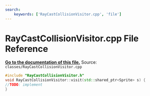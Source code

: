 ```yaml
---
search:
    keywords: ['RayCastCollisionVisitor.cpp', 'file']
---
```


# RayCastCollisionVisitor.cpp File Reference

**[Go to the documentation of this file.](_ray_cast_collision_visitor_8cpp.md)**
Source: `classes/RayCastCollisionVisitor.cpp`

    
    
    
    
    
    
```cpp
#include "RayCastCollisionVisitor.h"
void RayCastCollisionVisitor::visit(std::shared_ptr<Sprite> s) {
//TODO: implement
}
```


    
  
